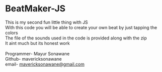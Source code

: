 # BeatMaker-JS
This is my second fun little thing with JS <br>
With this code you will be able to create your own beat by just tapping the colors <br>
The file of the sounds used in the code is provided along with the zip <br>
It aint much but its honest work <br>
<br>
Programmer- Mayur Sonawane <br>
Github- mavericksonawane <br>
email- mavericksonawane@gmail.com <br>
